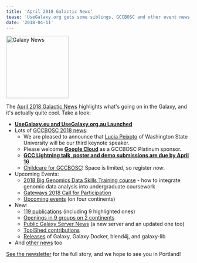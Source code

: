 ```yaml
---
title: 'April 2018 Galactic News'
tease: 'UseGalaxy.org gets some siblings, GCCBOSC and other event news; new pubs, servers, jobs, ...'
date: '2018-04-11'
---
```

[<img class="pull-right" src="/src/images/galaxy-logos/GalaxyNews.png" alt="Galaxy News" width="170" />](/src/galaxy-updates/2018-04/index.md>)

The [April 2018 Galactic News](/src/galaxy-updates/2018-04/index.md) highlights what's going on in the Galaxy, and it's actually quite cool.  Take a look:

* **[UseGalaxy.eu and UseGalaxy.org.au Launched](/src/galaxy-updates/2018-04/index.md#usegalaxyeu-and-usegalaxyorgau-launched)**
* Lots of [GCCBOSC 2018 news](/src/galaxy-updates/2018-04/index.md#gccbosc-2018):
  * We are pleased to announce that [Lucia Peixoto](/src/galaxy-updates/2018-04/index.md#keynote-speakers) of Washington State University will be our third keynote speaker.
  * Please welcome **[Google Cloud](/src/galaxy-updates/2018-04/index.md#google-cloud)** as a GCCBOSC Platinum sponsor.
  * **[GCC Lightning talk, poster and demo submissions are due by April 16](/src/galaxy-updates/2018-04/index.md#submit-gcc-lightning-talks-posters-and-demos-by-april-16)**
  * [Childcare for GCCBOSC](/src/galaxy-updates/2018-04/index.md#childcare-at-gccbosc)! Space is limited, so register *now*.
* Upcoming Events:
  * [2018 Big Genomics Data Skills Training course](/src/galaxy-updates/2018-04/index.md#2018-big-genomics-data-skills-training-course) - how to integrate genomic data analysis into undergraduate coursework
  * [Gateways 2018 Call for Participation](/src/galaxy-updates/2018-04/index.md#gateways-2018-call-for-participation-1st-deadline-may-7)
  * [Upcoming events](/src/galaxy-updates/2018-04/index.md#upcoming-events) (on four continents)
* New:
  * [119 publications](/src/galaxy-updates/2018-04/index.md#publications) (including 9 highlighted ones)
  * [Openings in 9 groups on 2 continents](/src/galaxy-updates/2018-04/index.md#whos-hiring)
  * [Public Galaxy Server News](/src/galaxy-updates/2018-04/index.md#public-galaxy-server-news) (a new server and an updated one too)
  * [ToolShed contributions](/src/galaxy-updates/2018-04/index.md#toolshed-contributions)
  * [Releases](/src/galaxy-updates/2018-04/index.md#releases) of Galaxy, Galaxy Docker, blend4j, and galaxy-lib
* And [other news](/src/galaxy-updates/2018-04/index.md#other-news) too

[See the newsletter](/src/galaxy-updates/2018-04/index.md) for the full story, and we hope to see you in Portland!
